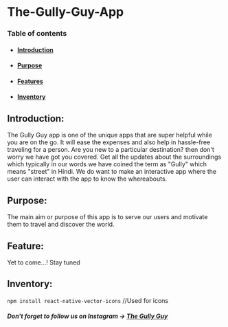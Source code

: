 # The-Gully-Guy-App
### Table of contents
- #### [Introduction](#introduction)
- #### [Purpose](#purpose)
- #### [Features](#features)
- #### [Inventory](#inventory)

## Introduction:
The Gully Guy app is one of the unique apps that are super helpful while you are on the go. It will ease the expenses and also help in hassle-free traveling for a person. Are you new to a particular destination? then don't worry we have got you covered. Get all the updates about the surroundings which typically in our words we have coined the term as "Gully" which means "street" in Hindi. We do want to make an interactive app where the user can interact with the app to know the whereabouts.

## Purpose:
The main aim or purpose of this app is to serve our users and motivate them to travel and discover the world. 

## Feature:
Yet to come...! 
Stay tuned

## Inventory:
`npm install react-native-vector-icons` //Used for icons


##### Don't forget to follow us on Instagram -> [The Gully Guy](https://www.instagram.com/the_gullyguy_/)
